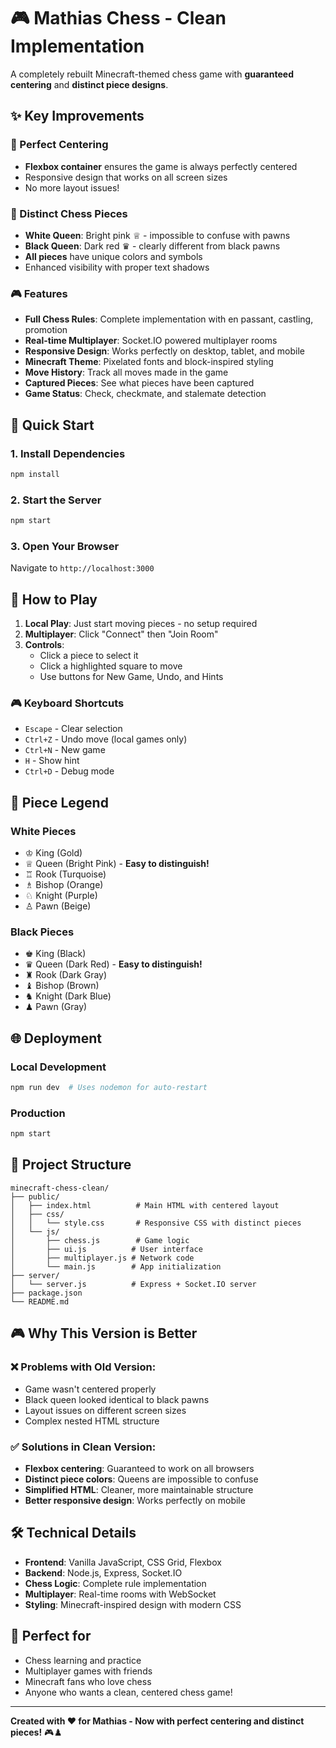 # 🎮 Mathias Chess - Clean Implementation

A completely rebuilt Minecraft-themed chess game with **guaranteed centering** and **distinct piece designs**.

## ✨ Key Improvements

### 🎯 Perfect Centering
- **Flexbox container** ensures the game is always perfectly centered
- Responsive design that works on all screen sizes
- No more layout issues!

### 🎨 Distinct Chess Pieces
- **White Queen**: Bright pink ♕ - impossible to confuse with pawns
- **Black Queen**: Dark red ♛ - clearly different from black pawns
- **All pieces** have unique colors and symbols
- Enhanced visibility with proper text shadows

### 🎮 Features

- **Full Chess Rules**: Complete implementation with en passant, castling, promotion
- **Real-time Multiplayer**: Socket.IO powered multiplayer rooms
- **Responsive Design**: Works perfectly on desktop, tablet, and mobile
- **Minecraft Theme**: Pixelated fonts and block-inspired styling
- **Move History**: Track all moves made in the game
- **Captured Pieces**: See what pieces have been captured
- **Game Status**: Check, checkmate, and stalemate detection

## 🚀 Quick Start

### 1. Install Dependencies
```bash
npm install
```

### 2. Start the Server
```bash
npm start
```

### 3. Open Your Browser
Navigate to `http://localhost:3000`

## 🎯 How to Play

1. **Local Play**: Just start moving pieces - no setup required
2. **Multiplayer**: Click "Connect" then "Join Room" 
3. **Controls**:
   - Click a piece to select it
   - Click a highlighted square to move
   - Use buttons for New Game, Undo, and Hints

### 🎮 Keyboard Shortcuts
- `Escape` - Clear selection
- `Ctrl+Z` - Undo move (local games only)
- `Ctrl+N` - New game
- `H` - Show hint
- `Ctrl+D` - Debug mode

## 🎨 Piece Legend

### White Pieces
- ♔ King (Gold)
- ♕ Queen (Bright Pink) - **Easy to distinguish!**
- ♖ Rook (Turquoise)
- ♗ Bishop (Orange)
- ♘ Knight (Purple)
- ♙ Pawn (Beige)

### Black Pieces  
- ♚ King (Black)
- ♛ Queen (Dark Red) - **Easy to distinguish!**
- ♜ Rook (Dark Gray)
- ♝ Bishop (Brown)
- ♞ Knight (Dark Blue)
- ♟ Pawn (Gray)

## 🌐 Deployment

### Local Development
```bash
npm run dev  # Uses nodemon for auto-restart
```

### Production
```bash
npm start
```

## 📁 Project Structure

```
minecraft-chess-clean/
├── public/
│   ├── index.html          # Main HTML with centered layout
│   ├── css/
│   │   └── style.css       # Responsive CSS with distinct pieces
│   └── js/
│       ├── chess.js        # Game logic
│       ├── ui.js          # User interface
│       ├── multiplayer.js # Network code
│       └── main.js        # App initialization
├── server/
│   └── server.js          # Express + Socket.IO server
├── package.json
└── README.md
```

## 🎮 Why This Version is Better

### ❌ Problems with Old Version:
- Game wasn't centered properly
- Black queen looked identical to black pawns
- Layout issues on different screen sizes
- Complex nested HTML structure

### ✅ Solutions in Clean Version:
- **Flexbox centering**: Guaranteed to work on all browsers
- **Distinct piece colors**: Queens are impossible to confuse
- **Simplified HTML**: Cleaner, more maintainable structure  
- **Better responsive design**: Works perfectly on mobile

## 🛠️ Technical Details

- **Frontend**: Vanilla JavaScript, CSS Grid, Flexbox
- **Backend**: Node.js, Express, Socket.IO
- **Chess Logic**: Complete rule implementation
- **Multiplayer**: Real-time rooms with WebSocket
- **Styling**: Minecraft-inspired design with modern CSS

## 🎯 Perfect for

- Chess learning and practice
- Multiplayer games with friends
- Minecraft fans who love chess
- Anyone who wants a clean, centered chess game!

---

**Created with ❤️ for Mathias - Now with perfect centering and distinct pieces!** 🎮♟️
